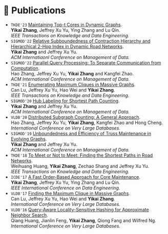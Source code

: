 
# 📝 Publications

- `TKDE'23` [Maintaining Top-t Cores in Dynamic Graphs](https://ieeexplore.ieee.org/document/10316654).<br> **Yikai Zhang**, Jeffrey Xu Yu, Ying Zhang and Lu Qin. <br>
   *IEEE Transactions on Knowledge and Data Engineering.*
- `SIGMOD'22` [Relative Subboundedness of Contraction Hierarchy and Hierarchical 2-Hop Index in Dynamic Road Networks](https://dl.acm.org/doi/abs/10.1145/3514221.3517875).<br> **Yikai Zhang** and Jeffrey Xu Yu.<br>
   *ACM Internatiaonl Conference on Management of Data.*
- `SIGMOD'22` [Parallel Query Processing: To Separate Communication from Computation](https://dl.acm.org/doi/10.1145/3514221.3526164).<br> Hao Zhang, Jeffrey Xu Yu, **Yikai Zhang** and Kangfei Zhao.<br>
   *ACM International Conference on Management of Data.*
- `TKDE'21` [Enumerating Maximum Cliques in Massive Graphs](https://ieeexplore.ieee.org/document/9250607).<br> Can Lu, Jeffrey Xu Yu, Hao Wei and **Yikai Zhang**.<br>
   *IEEE Transactions on Knowledge and Data Engineering.*
- `SIGMOD'20` [Hub Labeling for Shortest Path Counting](https://dl.acm.org/doi/10.1145/3318464.3389737).<br> **Yikai Zhang** and Jeffrey Xu Yu.<br>
   *ACM International Conference on Management of Data.*
- `VLDB'20` [Distributed Subgraph Counting: A General Approach](http://www.vldb.org/pvldb/vol13/p2493-zhang.pdf).<br> Hao Zhang, Jeffrey Xu Yu, **Yikai Zhang**, Kangfei Zhao and Hong Cheng.<br>
   *International Conference on Very Large Databases.*
- `SIGMOD'19` [Unboundedness and Efficiency of Truss Maintenance in Evolving Graphs](https://dl.acm.org/doi/10.1145/3299869.3300082).<br> **Yikai Zhang** and Jeffrey Xu Yu.<br>
   *ACM International Conference on Management of Data.*
- `TKDE'18` [To Meet or Not to Meet: Finding the Shortest Paths in Road Networks](https://ieeexplore.ieee.org/document/8120025).<br> Weihuang Huang, **Yikai Zhang**, Zechao Shang and Jeffrey Xu Yu.<br>
   *IEEE Transactions on Knowledge and Data Engineering.*
- `ICDE'17` [A Fast Order-Based Approach for Core Maintenance](https://ieeexplore.ieee.org/document/7929989).<br> **Yikai Zhang**, Jeffrey Xu Yu, Ying Zhang and Lu Qin.<br>
   *IEEE International Conference on Data Engineering.*
- `VLDB'17` [Finding the Maximum Clique in Massive Graphs](http://www.vldb.org/pvldb/vol10/p1538-lu.pdf).<br> Can Lu, Jeffrey Xu Yu, Hao Wei and **Yikai Zhang**.<br>
   *International Conference on Very Large Databases.*
- `VLDB'16` [Query-Aware Locality-Sensitive Hashing for Approximate Neighbor Search](https://www.vldb.org/pvldb/vol9/p1-huang.pdf).<br> Qiang Huang, Jianlin Feng, **Yikai Zhang**, Qiong Fang and Wilfred Ng.<br>
   *International Conference on Very Large Databases.*
